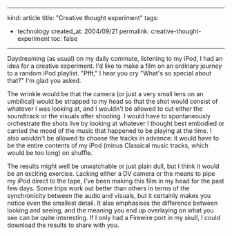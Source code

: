 -----
kind: article
title: "Creative thought experiment"
tags:
- technology
created_at: 2004/09/21
permalink: creative-thought-experiment
toc: false
-----

<p>
Daydreaming (as usual) on my daily commute, listening to my iPod, I had an idea for a creative experiment. I'd like to make a film on an ordinary journey to a random iPod playlist. "Pfft," I hear you cry "What's so special about that?" I'm glad you asked.
</p>
<p>The wrinkle would be that the camera (or just a very small lens on an umbilical) would be strapped to my head so that the shot would consist of whatever I was looking at, and I wouldn't be allowed to cut either the soundtrack or the visuals after shooting. I would have to spontaneously orchestrate the shots live by looking at whatever I thought best embodied or carried the mood of the music that happened to be playing at the time. I also wouldn't be allowed to choose the tracks in advance: it would have to be the entire contents of my iPod (minus Classical music tracks, which would be too long) on shuffle.
</p>
<p>The results might well be unwatchable or just plain dull, but I think it would be an exciting exercise. Lacking either a DV camera or the means to pipe my iPod direct to the tape, I've been making this film in my head for the past few days. Some trips work out better than others in terms of the synchronicity between the audio and visuals, but it certainly makes you notice even the smallest detail. It also emphasises the difference between looking and seeing, and the meaning you end up overlaying on what you see can be quite interesting. If I only had a Firewire port in my skull, I could download the results to share with you.
</p>


